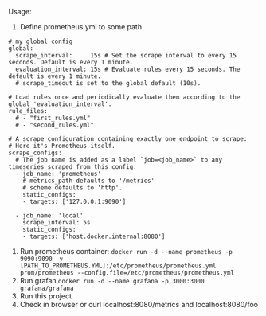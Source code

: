 Usage:

1. Define prometheus.yml to some path
```
# my global config
global:
  scrape_interval:     15s # Set the scrape interval to every 15 seconds. Default is every 1 minute.
  evaluation_interval: 15s # Evaluate rules every 15 seconds. The default is every 1 minute.
  # scrape_timeout is set to the global default (10s).

# Load rules once and periodically evaluate them according to the global 'evaluation_interval'.
rule_files:
  # - "first_rules.yml"
  # - "second_rules.yml"

# A scrape configuration containing exactly one endpoint to scrape:
# Here it's Prometheus itself.
scrape_configs:
  # The job name is added as a label `job=<job_name>` to any timeseries scraped from this config.
  - job_name: 'prometheus'
    # metrics_path defaults to '/metrics'
    # scheme defaults to 'http'.
    static_configs:
    - targets: ['127.0.0.1:9090']

  - job_name: 'local'
    scrape_interval: 5s
    static_configs:
    - targets: ['host.docker.internal:8080']
```
1. Run prometheus container: `docker run -d --name prometheus -p 9090:9090 -v [PATH_TO_PROMETHEUS.YML]:/etc/prometheus/prometheus.yml prom/prometheus --config.file=/etc/prometheus/prometheus.yml`
1. Run grafan `docker run -d --name grafana -p 3000:3000 grafana/grafana` 
1. Run this project
1. Check in browser or curl localhost:8080/metrics and localhost:8080/foo
